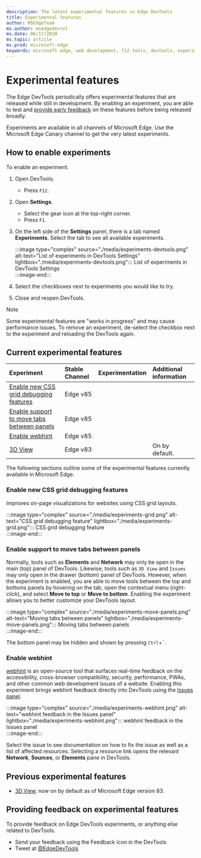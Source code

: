 ```yaml
---
description: The latest experimental features in Edge DevTools
title: Experimental features
author: MSEdgeTeam
ms.author: msedgedevrel
ms.date: 06/17/2020
ms.topic: article
ms.prod: microsoft-edge
keywords: microsoft edge, web development, f12 tools, devtools, experiment
---
```


# Experimental features  

The Edge DevTools periodically offers experimental features that are released while still in development.  By enabling an experiment, you are able to test and [provide early feedback](#providing-feedback-on-experimental-features) on these features before being released broadly.  

Experiments are available in all channels of Microsoft Edge.  Use the Microsoft Edge Canary channel to get the very latest experiments.  

## How to enable experiments  

To enable an experiment.  

1.  Open DevTools.  
    *   Press `F12`.
1.  Open **Settings**.  
    *   Select the gear icon at the top-right corner.  
    *   Press `F1`.  
1.  On the left side of the **Settings** panel, there is a tab named **Experiments**.  Select the tab to see all available experiments.  
    
    :::image type="complex" source="./media/experiments-devtools.png" alt-text="List of experiments in DevTools Settings" lightbox="./media/experiments-devtools.png":::
       List of experiments in DevTools Settings  
    :::image-end:::  
    
1.  Select the checkboxes next to experiments you would like to try.  
1.  Close and reopen DevTools.  

> [!NOTE]
> Some experimental features are "works in progress" and may cause performance issues.  To remove an experiment, de-select the checkbox next to the experiment and reloading the DevTools again.  

## Current experimental features  

| Experiment | Stable Channel | Experimentation | Additional information |  
|:--- |:--- |:--- |:--- |  
| [Enable new CSS grid debugging features](#enable-new-css-grid-debugging-features) | Edge v85 |  |  |  
| [Enable support to move tabs between panels](#enable-support-to-move-tabs-between-panels) | Edge v85 |  |  |  
| [Enable webhint](#enable-webhint) | Edge v85 |  |  |  
| [3D View][3DView] | Edge v83 |  | On by default. |  

The following sections outline some of the experimental features currently available in Microsoft Edge.  

### Enable new CSS grid debugging features  

Improves on-page visualizations for websites using CSS grid layouts.  

:::image type="complex" source="./media/experiments-grid.png" alt-text="CSS grid debugging feature" lightbox="./media/experiments-grid.png":::
   CSS grid debugging feature  
:::image-end:::  

<!--Available in Microsoft Edge version 85 and later.  -->  

### Enable support to move tabs between panels  

Normally, tools such as **Elements** and **Network** may only be open in the main \(top\) panel of DevTools.  Likewise, tools such as `3D View` and `Issues` may only open in the drawer \(bottom\) panel of DevTools.  However, when the experiment is enabled, you are able to move tools between the top and bottoms panels by hovering on the tab, open the contextual menu \(right-click\), and select **Move to top** or **Move to bottom**.   Enabling the experiment allows you to better customize your DevTools layout.  

:::image type="complex" source="./media/experiments-move-panels.png" alt-text="Moving tabs between panels" lightbox="./media/experiments-move-panels.png":::
   Moving tabs between panels  
:::image-end:::  

The bottom panel may be hidden and shown by pressing `Ctrl`+`` ` ``.  

<!--Available in Microsoft Edge version 85 and later.  -->  

### Enable webhint  

[webhint][WebhintMain] is an open-source tool that surfaces real-time feedback on the accessibility, cross-browser compatibility, security, performance, PWAs, and other common web development issues of a website.  Enabling this experiment brings webhint feedback directly into DevTools using the [Issues panel][Issues].  

:::image type="complex" source="./media/experiments-webhint.png" alt-text="webhint feedback in the Issues panel" lightbox="./media/experiments-webhint.png":::
   webhint feedback in the Issues panel  
:::image-end:::  

Select the issue to see documentation on how to fix the issue as well as a list of affected resources.  Selecting a resource link opens the relevant **Network**, **Sources**, or **Elements** pane in DevTools.  

<!--Available in Microsoft Edge version 85 and later.  -->  

## Previous experimental features  

*   [3D View][3DView], now on by default as of Microsoft Edge version 83.  

## Providing feedback on experimental features  

To provide feedback on Edge DevTools experiments, or anything else related to DevTools. 

*   Send your feedback using the Feedback icon in the DevTools  
*   Tweet at [@EdgeDevTools][TwitterEdgedevtools]  

<!-- links -->  

[3DView]: ./3D-view.md "3D View | Microsoft Docs"  
[Issues]: ./issues/index.md "Find and fix problems with the Microsoft Edge DevTools Issues tool | Microsoft Docs"  

[TwitterEdgedevtools]: https://www.twitter.com/EdgeDevTools "Microsoft Edge DevTools | Twitter"  

[WebhintMain]: https://webhint.io "webhint" 
